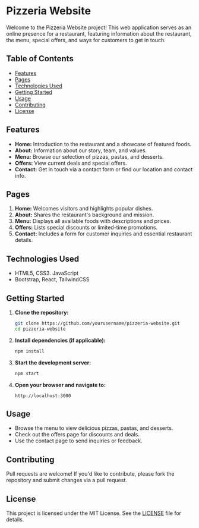 # Pizzeria Website

Welcome to the Pizzeria Website project! This web application serves as an online presence for a restaurant, featuring information about the restaurant, the menu, special offers, and ways for customers to get in touch.

## Table of Contents

- [Features](#features)
- [Pages](#pages)
- [Technologies Used](#technologies-used)
- [Getting Started](#getting-started)
- [Usage](#usage)
- [Contributing](#contributing)
- [License](#license)

## Features

- **Home:** Introduction to the restaurant and a showcase of featured foods.
- **About:** Information about our story, team, and values.
- **Menu:** Browse our selection of pizzas, pastas, and desserts.
- **Offers:** View current deals and special offers.
- **Contact:** Get in touch via a contact form or find our location and contact info.

## Pages

1. **Home:** Welcomes visitors and highlights popular dishes.
2. **About:** Shares the restaurant's background and mission.
3. **Menu:** Displays all available foods with descriptions and prices.
4. **Offers:** Lists special discounts or limited-time promotions.
5. **Contact:** Includes a form for customer inquiries and essential restaurant details.

## Technologies Used

- HTML5, CSS3. JavaScript
- Bootstrap, React, TailwindCSS

## Getting Started

1. **Clone the repository:**
   ```bash
   git clone https://github.com/yourusername/pizzeria-website.git
   cd pizzeria-website
   ```
2. **Install dependencies (if applicable):**
   ```bash
   npm install
   ```

3. **Start the development server:**
   ```bash
   npm start
   ```

4. **Open your browser and navigate to:**
   ```
   http://localhost:3000
   ```

## Usage

- Browse the menu to view delicious pizzas, pastas, and desserts.
- Check out the offers page for discounts and deals.
- Use the contact page to send inquiries or feedback.

## Contributing

Pull requests are welcome! If you'd like to contribute, please fork the repository and submit changes via a pull request.

## License

This project is licensed under the MIT License. See the [LICENSE](LICENSE) file for details.

